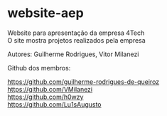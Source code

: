 # website-aep

Website para apresentação da empresa 4Tech<br>O site mostra projetos realizados pela empresa

Autores: Guilherme Rodrigues, Vitor Milanezi

Github dos membros:

https://github.com/guilherme-rodrigues-de-queiroz <br>
https://github.com/VMilanezi <br>
https://github.com/h0wzy <br>
https://github.com/Lu1sAugusto
